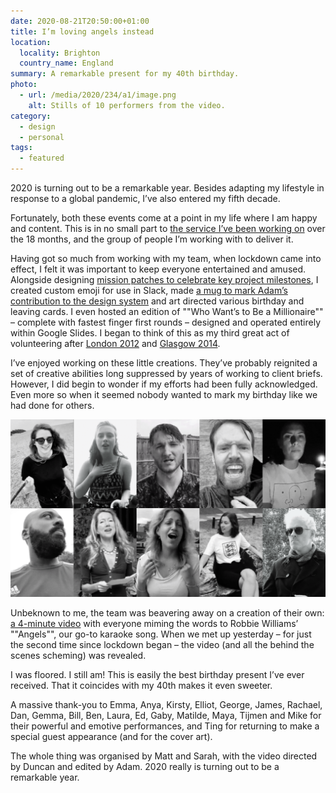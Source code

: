 ```yaml
---
date: 2020-08-21T20:50:00+01:00
title: I’m loving angels instead
location:
  locality: Brighton
  country_name: England
summary: A remarkable present for my 40th birthday.
photo:
  - url: /media/2020/234/a1/image.png
    alt: Stills of 10 performers from the video.
category:
  - design
  - personal
tags:
  - featured
---
```


2020 is turning out to be a remarkable year. Besides adapting my lifestyle in response to a global pandemic, I’ve also entered my fifth decade.

Fortunately, both these events come at a point in my life where I am happy and content. This is in no small part to [the service I’ve been working on][1] over the 18 months, and the group of people I’m working with to deliver it.

Having got so much from working with my team, when lockdown came into effect, I felt it was important to keep everyone entertained and amused. Alongside designing [mission patches to celebrate key project milestones][2], I created custom emoji for use in Slack, made [a mug to mark Adam’s contribution to the design system][3] and art directed various birthday and leaving cards. I even hosted an edition of ""Who Want’s to Be a Millionaire"" – complete with fastest finger first rounds – designed and operated entirely within Google Slides. I began to think of this as my third great act of volunteering after [London 2012][4] and [Glasgow 2014][5].

I’ve enjoyed working on these little creations. They’ve probably reignited a set of creative abilities long suppressed by years of working to client briefs. However, I did begin to wonder if my efforts had been fully acknowledged. Even more so when it seemed nobody wanted to mark my birthday like we had done for others.

[![Apply: Angels.](/media/2020/234/a1/image.png)](https://vimeo.com/450172631)

Unbeknown to me, the team was beavering away on a creation of their own: [a 4-minute video][6] with everyone miming the words to Robbie Williams’ ""Angels"", our go-to karaoke song. When we met up yesterday – for just the second time since lockdown began – the video (and all the behind the scenes scheming) was revealed.

I was floored. I still am! This is easily the best birthday present I’ve ever received. That it coincides with my 40th makes it even sweeter.

A massive thank-you to Emma, Anya, Kirsty, Elliot, George, James, Rachael, Dan, Gemma, Bill, Ben, Laura, Ed, Gaby, Matilde, Maya, Tijmen and Mike for their powerful and emotive performances, and Ting for returning to make a special guest appearance (and for the cover art).

The whole thing was organised by Matt and Sarah, with the video directed by Duncan and edited by Adam. 2020 really is turning out to be a remarkable year.

[1]: https://www.apply-for-teacher-training.service.gov.uk/candidate
[2]: https://dribbble.com/paulrobertlloyd/tags/patch
[3]: https://twitter.com/adambsilver/status/1240304161016684545?s=20
[4]: /2012/265/a1/games_maker/
[5]: /2014/221/a1/clyde_sider/
[6]: https://vimeo.com/450172631
